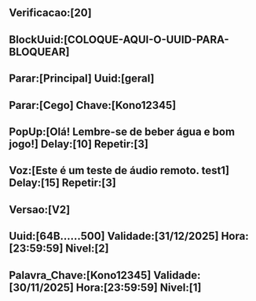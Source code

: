 <!-- CONFIGURAÇÃO REMOTA DO BOT GEMINI -->

<!-- ====================================================== -->
<!-- PARÂMETROS GLOBAIS DE CONTROLE -->
<!-- ====================================================== -->

<!-- Controla a cada quantos segundos o bot verifica este arquivo. Se não encontrar, o padrão é 300 (5 minutos). -->
Verificacao:[20]
---

<!-- ====================================================== -->
<!-- COMANDOS ADMINISTRATIVOS (BLOQUEIO E PARADA) -->
<!-- ====================================================== -->

<!-- Bloqueia um UUID específico. O bot fechará para este usuário na próxima verificação. -->
BlockUuid:[COLOQUE-AQUI-O-UUID-PARA-BLOQUEAR]
---

<!-- Para o módulo Principal (OCR) de TODOS os usuários. -->
Parar:[Principal]
Uuid:[geral]
---

<!-- Para o módulo de Ataque Cego APENAS do usuário com a chave Kono12. -->
Parar:[Cego]
Chave:[Kono12345]
---

<!-- ====================================================== -->
<!-- MENSAGENS REMOTAS PARA USUÁRIOS -->
<!-- ====================================================== -->

<!-- Envia uma mensagem em pop-up para os usuários. -->
PopUp:[Olá! Lembre-se de beber água e bom jogo!]
Delay:[10]
Repetir:[3]
---

<!-- Envia uma mensagem de voz para os usuários. -->
Voz:[Este é um teste de áudio remoto. test1]
Delay:[15]
Repetir:[3]
---

<!-- ====================================================== -->
<!-- INFORMAÇÕES ESTÁTICAS (VERSÃO E LICENÇAS) -->
<!-- ====================================================== -->

<!-- Informa aos usuários sobre uma nova versão disponível. -->
Versao:[V2]
---

<!-- Bloco de Licença por UUID -->
Uuid:[64B......500]
Validade:[31/12/2025]
Hora:[23:59:59]
Nivel:[2]
---

<!-- Bloco de Licença por Palavra-Chave -->
Palavra_Chave:[Kono12345]
Validade:[30/11/2025]
Hora:[23:59:59]
Nivel:[1]
---
